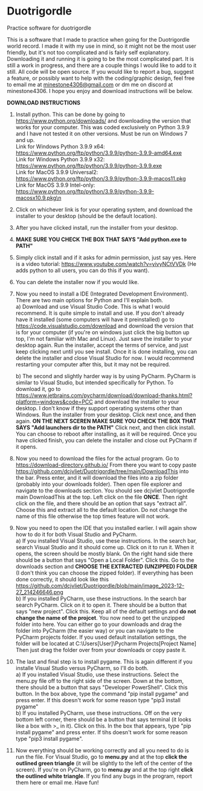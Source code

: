 # Duotrigordle
Practice software for duotrigordle

This is a software that I made to practice when going for the Duotrigordle world record. I made it with my use in mind, so it might not be the most user friendly, but it's not too complicated and is fairly self explanatory. Downloading it and running it is going to 
be the most complicated part. It is still a work in progress, and there are a couple things I would like to add to it still. All code will be open source. If you would like to report a bug, suggest a feature, or possibly want to help with the coding/graphic design,
feel free to email me at minestone4306@gmail.com or dm me on discord at minestone4306. I hope you enjoy and download instructions will be below.

**DOWNLOAD INSTRUCTIONS**
1. Install python. This can be done by going to https://www.python.org/downloads/ and downloading the version that works for your computer. This was coded exclusively on Python 3.9.9 and I have not tested it on other versions. Must be run on Windows 7 and up.     
   Link for Windows Python 3.9.9 x64: https://www.python.org/ftp/python/3.9.9/python-3.9.9-amd64.exe                                                                                                                                                                                                                                                                                                
   Link for Windows Python 3.9.9 x32: https://www.python.org/ftp/python/3.9.9/python-3.9.9.exe                                                                                                                                                                   
   Link for MacOS 3.9.9 Universal2: https://www.python.org/ftp/python/3.9.9/python-3.9.9-macos11.pkg                                                                                                                                                             
   Link for MacOS 3.9.9 Intel-only: https://www.python.org/ftp/python/3.9.9/python-3.9.9-macosx10.9.pkg\n
2. Click on whichever link is for your operating system, and download the installer to your desktop (should be the default location).
3. After you have clicked install, run the installer from your desktop.
4. **MAKE SURE YOU CHECK THE BOX THAT SAYS "Add python.exe to PATH"**
5. Simply click install and if it asks for admin permission, just say yes. Here is a video tutorial: https://www.youtube.com/watch?v=yivyNCtVVDk (He adds python to all users, you can do this if you want).
6. You can delete the installer now if you would like.
7. Now you need to install a IDE (Integrated Development Environment). There are two main options for Python and I'll explain both.                      
   a) Download and use Visual Studio Code. This is what I would recommend. It is quite simple to install and use. If you don't already have it installed (some computers will have it preinstalled) go to https://code.visualstudio.com/download and download the version that is for your computer (if you're on windows just click the big button up top, I'm not familiar with Mac and Linux). Just save the installer to your desktop again. Run the installer, accept the terms of service, and just keep clicking next until you see install. Once it is done installing, you can delete the installer and close Visual Studio for now. I would recommend restarting your computer after this, but it may not be required.
   
   b) The second and slightly harder way is by using PyCharm. PyCharm is similar to Visual Studio, but intended specifically for Python. To download it, go to https://www.jetbrains.com/pycharm/download/download-thanks.html?platform=windows&code=PCC and download the installer to your desktop. I don't know if they support operating systems other than Windows. Run the installer from your desktop. Click next once, and then again. **ON THE NEXT SCEREN MAKE SURE YOU CHECK THE BOX THAT SAYS "Add launchers dir to the PATH"** Click next, and then click install. You can choose to reboot after installing, as it will be required. Once you have clicked finish, you can delete the installer and close out PyCharm if it opens.
8. Now you need to download the files for the actual program. Go to https://download-directory.github.io/  From there you want to copy paste https://github.com/dcjvliet/Duotrigordle/tree/main/DownloadThis into the
bar. Press enter, and it will download the files into a zip folder (probably into your downloads folder). Then open file explorer and navigate to the downloads section. You should see dcjvliet Duotrigordle main
DownloadThis at the top. Left click on the file **ONCE**. Then right click on the file, and there should be an option that says "extract all". Choose this and extract all to the default location. Do not change the name of this file otherwise the top times feature will not work.
9. Now you need to open the IDE that you installed earlier. I will again show how to do it for both Visual Studio and PyCharm.               
    a) If you installed Visual Studio, use these instructions. In the search bar, search Visual Studio and it should come up. Click on it to run it. When it opens, the screen should be mostly blank. On the right hand side there should be a button that says "Open a Local Folder". Click this. Go to the downloads section and **CHOOSE THE EXTRACTED (UNZIPPED) FOLDER** (I don't think you can choose the zipped folder). If everything has been done correctly, it should look like this https://github.com/dcjvliet/Duotrigordle/blob/main/image_2023-12-27_214246646.png                                                                 
   b) If you installed PyCharm, use these instructions. In the search bar search PyCharm. Click on it to open it. There should be a button that says "new project". Click this. Keep all of the default settings and **do not change the name of the projcet**. You now need to get the unzipped folder into here. You can either go to your downloads and drag the folder into PyCharm (the easier way) or you can navigate to the PyCharm projects folder. If you used default installation settings, the folder will be located at C:\Users\[User]\Pycharm Projects\[Project Name] Then just drag the folder over from your downloads or copy paste it.
10. The last and final step is to install pygame. This is again different if you installe Visual Studio versus PyCharm, so I'll do both.                    
    a) If you installed Visual Studio, use these instructions. Select the menu.py file off to the right side of the screen. Down at the bottom, there should be a button that says "Developer PowerShell". Click this button. In the box above, type the command "pip install pygame" and press enter. If this doesn't work for some reason type "pip3 install pygame"                                                                
    b) If you installed PyCharm, use these instructions. Off on the very bottom left corner, there should be a button that says terminal (it looks like a box with >_ in it). Click on this. In the box that appears, type "pip install pygame" and press enter. If tihs doesn't work for some reason type "pip3 install pygame".
11. Now everything should be working correctly and all you need to do is run the file. For Visual Studio, go to **menu.py** and at the top **click the outlined green triangle** (it will be slightly to the left of the center of the screen). If you're on PyCharm, go to **menu.py** and at the top right **click the outlined white triangle**. If you find any bugs in the program, report them here or email me. Have fun!
